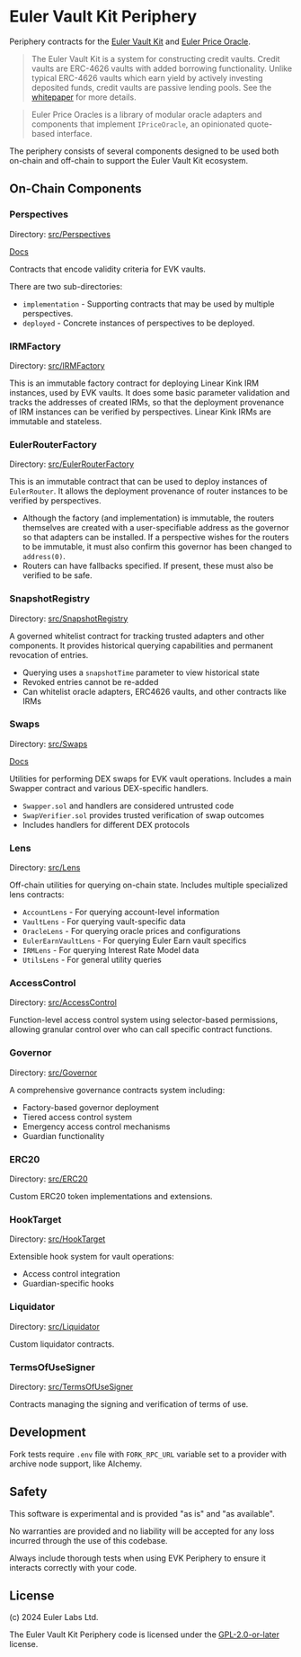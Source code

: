 # Euler Vault Kit Periphery
Periphery contracts for the [Euler Vault Kit](https://github.com/euler-xyz/euler-vault-kit) and [Euler Price Oracle](https://github.com/euler-xyz/euler-price-oracle).

> The Euler Vault Kit is a system for constructing credit vaults. Credit vaults are ERC-4626 vaults with added borrowing functionality. Unlike typical ERC-4626 vaults which earn yield by actively investing deposited funds, credit vaults are passive lending pools. See the [whitepaper](https://docs.euler.finance/euler-vault-kit-white-paper/) for more details.

> Euler Price Oracles is a library of modular oracle adapters and components that implement `IPriceOracle`, an opinionated quote-based interface.

The periphery consists of several components designed to be used both on-chain and off-chain to support the Euler Vault Kit ecosystem.

## On-Chain Components

### Perspectives

Directory: [src/Perspectives](src/Perspectives)

[Docs](https://docs.euler.finance/euler-vault-kit-white-paper/#perspectives)

Contracts that encode validity criteria for EVK vaults.

There are two sub-directories:

* `implementation` - Supporting contracts that may be used by multiple perspectives.
* `deployed` - Concrete instances of perspectives to be deployed.

### IRMFactory

Directory: [src/IRMFactory](src/IRMFactory)

This is an immutable factory contract for deploying Linear Kink IRM instances, used by EVK vaults. It does some basic parameter validation and tracks the addresses of created IRMs, so that the deployment provenance of IRM instances can be verified by perspectives. Linear Kink IRMs are immutable and stateless.

### EulerRouterFactory

Directory: [src/EulerRouterFactory](src/EulerRouterFactory)

This is an immutable contract that can be used to deploy instances of `EulerRouter`. It allows the deployment provenance of router instances to be verified by perspectives.

* Although the factory (and implementation) is immutable, the routers themselves are created with a user-specifiable address as the governor so that adapters can be installed. If a perspective wishes for the routers to be immutable, it must also confirm this governor has been changed to `address(0)`.
* Routers can have fallbacks specified. If present, these must also be verified to be safe.

### SnapshotRegistry

Directory: [src/SnapshotRegistry](src/SnapshotRegistry)

A governed whitelist contract for tracking trusted adapters and other components. It provides historical querying capabilities and permanent revocation of entries.

* Querying uses a `snapshotTime` parameter to view historical state
* Revoked entries cannot be re-added
* Can whitelist oracle adapters, ERC4626 vaults, and other contracts like IRMs

### Swaps

Directory: [src/Swaps](src/Swaps)

[Docs](./docs/swaps.md)

Utilities for performing DEX swaps for EVK vault operations. Includes a main Swapper contract and various DEX-specific handlers.

* `Swapper.sol` and handlers are considered untrusted code
* `SwapVerifier.sol` provides trusted verification of swap outcomes
* Includes handlers for different DEX protocols

### Lens

Directory: [src/Lens](src/Lens)

Off-chain utilities for querying on-chain state. Includes multiple specialized lens contracts:

* `AccountLens` - For querying account-level information
* `VaultLens` - For querying vault-specific data
* `OracleLens` - For querying oracle prices and configurations
* `EulerEarnVaultLens` - For querying Euler Earn vault specifics
* `IRMLens` - For querying Interest Rate Model data
* `UtilsLens` - For general utility queries

### AccessControl

Directory: [src/AccessControl](src/AccessControl)

Function-level access control system using selector-based permissions, allowing granular control over who can call specific contract functions.

### Governor

Directory: [src/Governor](src/Governor)

A comprehensive governance contracts system including:
* Factory-based governor deployment
* Tiered access control system
* Emergency access control mechanisms
* Guardian functionality

### ERC20

Directory: [src/ERC20](src/ERC20)

Custom ERC20 token implementations and extensions.

### HookTarget

Directory: [src/HookTarget](src/HookTarget)

Extensible hook system for vault operations:
* Access control integration
* Guardian-specific hooks

### Liquidator

Directory: [src/Liquidator](src/Liquidator)

Custom liquidator contracts.

### TermsOfUseSigner

Directory: [src/TermsOfUseSigner](src/TermsOfUseSigner)

Contracts managing the signing and verification of terms of use.

## Development

Fork tests require `.env` file with `FORK_RPC_URL` variable set to a provider with archive node support, like Alchemy.

## Safety

This software is experimental and is provided "as is" and "as available".

No warranties are provided and no liability will be accepted for any loss incurred through the use of this codebase.

Always include thorough tests when using EVK Periphery to ensure it interacts correctly with your code.

## License

(c) 2024 Euler Labs Ltd.

The Euler Vault Kit Periphery code is licensed under the [GPL-2.0-or-later](LICENSE) license.
